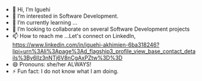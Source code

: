 - 👋 Hi, I’m Iguehi
- 👀 I’m interested in Software Development.
- 🌱 I’m currently learning ...
- 💞️ I’m looking to collaborate on several Software Development projects
- 📫 How to reach me ...Let's connect on LinkedIn, https://www.linkedin.com/in/iguehi-akhimien-6ba318246?lipi=urn%3Ali%3Apage%3Ad_flagship3_profile_view_base_contact_details%3By6lIz3nNTj6V8nCgAxPZtw%3D%3D
- 😄 Pronouns: she/her ALWAYS!
- ⚡ Fun fact: I do not know what I am doing. 

<!---
iguehiakhimie/iguehiakhimie is a ✨ special ✨ repository because its `README.md` (this file) appears on your GitHub profile.
You can click the Preview link to take a look at your changes.
--->
